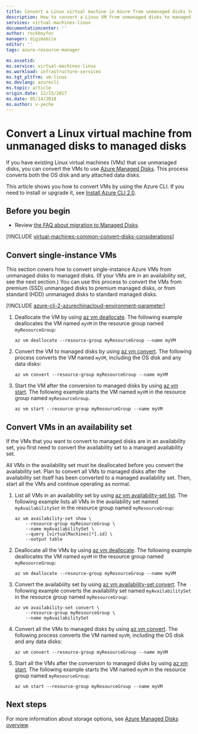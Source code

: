 ```yaml
---
title: Convert a Linux virtual machine in Azure from unmanaged disks to managed disks - Azure Managed Disks  | Azure
description: How to convert a Linux VM from unmanaged disks to managed disks by using Azure CLI 2.0 in the Resource Manager deployment model
services: virtual-machines-linux
documentationcenter: ''
author: rockboyfor
manager: digimobile
editor: ''
tags: azure-resource-manager

ms.assetid:
ms.service: virtual-machines-linux
ms.workload: infrastructure-services
ms.tgt_pltfrm: vm-linux
ms.devlang: azurecli
ms.topic: article
origin.date: 12/15/2017
ms.date: 05/14/2018
ms.author: v-yeche
---
```


# Convert a Linux virtual machine from unmanaged disks to managed disks

If you have existing Linux virtual machines (VMs) that use unmanaged disks, you can convert the VMs to use [Azure Managed Disks](../linux/managed-disks-overview.md). This process converts both the OS disk and any attached data disks.

This article shows you how to convert VMs by using the Azure CLI. If you need to install or upgrade it, see [Install Azure CLI 2.0](https://docs.azure.cn/zh-cn/cli/install-azure-cli?view=azure-cli-latest). 

## Before you begin
* Review [the FAQ about migration to Managed Disks](faq-for-disks.md#migrate-to-managed-disks).

[!INCLUDE [virtual-machines-common-convert-disks-considerations](../../../includes/virtual-machines-common-convert-disks-considerations.md)]

## Convert single-instance VMs
This section covers how to convert single-instance Azure VMs from unmanaged disks to managed disks. (If your VMs are in an availability set, see the next section.) You can use this process to convert the VMs from premium (SSD) unmanaged disks to premium managed disks, or from standard (HDD) unmanaged disks to standard managed disks.

[!INCLUDE [azure-cli-2-azurechinacloud-environment-parameter](../../../includes/azure-cli-2-azurechinacloud-environment-parameter.md)]

1. Deallocate the VM by using [az vm deallocate](https://docs.azure.cn/zh-cn/cli/vm?view=azure-cli-latest#az-vm-deallocate). The following example deallocates the VM named `myVM` in the resource group named `myResourceGroup`:

    ```azurecli
    az vm deallocate --resource-group myResourceGroup --name myVM
    ```

2. Convert the VM to managed disks by using [az vm convert](https://docs.azure.cn/zh-cn/cli/vm?view=azure-cli-latest#az-vm-convert). The following process converts the VM named `myVM`, including the OS disk and any data disks:

    ```azurecli
    az vm convert --resource-group myResourceGroup --name myVM
    ```

3. Start the VM after the conversion to managed disks by using [az vm start](https://docs.azure.cn/zh-cn/cli/vm?view=azure-cli-latest#az-vm-start). The following example starts the VM named `myVM` in the resource group named `myResourceGroup`.

    ```azurecli
    az vm start --resource-group myResourceGroup --name myVM
    ```

## Convert VMs in an availability set

If the VMs that you want to convert to managed disks are in an availability set, you first need to convert the availability set to a managed availability set.

All VMs in the availability set must be deallocated before you convert the availability set. Plan to convert all VMs to managed disks after the availability set itself has been converted to a managed availability set. Then, start all the VMs and continue operating as normal.

1. List all VMs in an availability set by using [az vm availability-set list](https://docs.azure.cn/zh-cn/cli/vm/availability-set?view=azure-cli-latest#az-vm-availability-set-list). The following example lists all VMs in the availability set named `myAvailabilitySet` in the resource group named `myResourceGroup`:

    ```azurecli
    az vm availability-set show \
        --resource-group myResourceGroup \
        --name myAvailabilitySet \
        --query [virtualMachines[*].id] \
        --output table
    ```

2. Deallocate all the VMs by using [az vm deallocate](https://docs.azure.cn/zh-cn/cli/vm?view=azure-cli-latest#az-vm-deallocate). The following example deallocates the VM named `myVM` in the resource group named `myResourceGroup`:

    ```azurecli
    az vm deallocate --resource-group myResourceGroup --name myVM
    ```

3. Convert the availability set by using [az vm availability-set convert](https://docs.azure.cn/zh-cn/cli/vm/availability-set?view=azure-cli-latest#az-vm-availability-set-convert). The following example converts the availability set named `myAvailabilitySet` in the resource group named `myResourceGroup`:

    ```azurecli
    az vm availability-set convert \
        --resource-group myResourceGroup \
        --name myAvailabilitySet
    ```

4. Convert all the VMs to managed disks by using [az vm convert](https://docs.azure.cn/zh-cn/cli/vm?view=azure-cli-latest#az-vm-convert). The following process converts the VM named `myVM`, including the OS disk and any data disks:

    ```azurecli
    az vm convert --resource-group myResourceGroup --name myVM
    ```

5. Start all the VMs after the conversion to managed disks by using [az vm start](https://docs.azure.cn/zh-cn/cli/vm?view=azure-cli-latest#az-vm-start). The following example starts the VM named `myVM` in the resource group named `myResourceGroup`:

    ```azurecli
    az vm start --resource-group myResourceGroup --name myVM
    ```

## Next steps
For more information about storage options, see [Azure Managed Disks overview](../windows/managed-disks-overview.md).

<!--Update_Description: update meta properties, update link -->